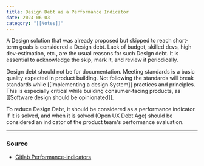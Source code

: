 ```yaml
---
title: Design Debt as a Performance Indicator
date: 2024-06-03
category: "[[Notes]]"
---
```


A Design solution that was already proposed but skipped to reach short-term goals is considered a Design debt. Lack of budget, skilled devs, high dev-estimation, etc., are the usual reasons for such Design debt. It is essential to acknowledge the skip, mark it, and review it periodically. 

Design debt should not be for documentation. Meeting standards is a basic quality expected in product building. Not following the standards will break standards while [[Implementing a design System]] practices and principles. This is especially critical while building consumer-facing products, as [[Software design should be opinionated]].

To reduce Design Debt, it should be considered as a performance indicator. If it is solved, and when it is solved (Open UX Debt Age) should be considered an indicator of the product team's performance evaluation.

---
### Source
- [Gitlab Performance-indicators](https://about.gitlab.com/handbook/engineering/ux/performance-indicators/#ux-debt)